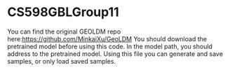 # CS598GBLGroup11
You can find the original GEOLDM repo here:https://github.com/MinkaiXu/GeoLDM
You should download the pretrained model before using this code. In the model path, you should address to the pretrained model. Using this file you can generate and save samples, or only load saved samples. 
